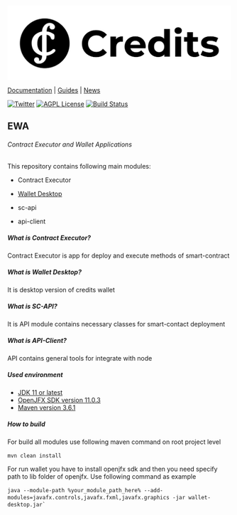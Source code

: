 <img src="https://raw.githubusercontent.com/CREDITSCOM/Documentation/master/Src/Logo_Credits_horizontal_black.png" align="center">

[Documentation](https://developers.credits.com/en/Articles/Platform) \|
[Guides](https://developers.credits.com/en/Articles/Guides) \|
[News](https://credits.com/en/Home/News)

[![Twitter](https://img.shields.io/twitter/follow/creditscom.svg?label=Follow&style=social)](https://twitter.com/intent/follow?screen_name=creditscom)
[![AGPL License](https://img.shields.io/github/license/CREDITSCOM/ewa.svg?color=green&style=plastic)](LICENSE)
[![Build Status](http://161.156.96.18:8080/buildStatus/icon?job=ewa_build&lastBuild)](http://161.156.96.18:8080/job/ewa_build/lastBuild/)

## EWA
###### Contract Executor and Wallet Applications
This repository contains following main modules:

- Contract Executor

- [Wallet Desktop](https://github.com/CREDITSCOM/ewa/tree/master/wallet-desktop)

- sc-api

- api-client

##### What is Contract Executor?
Contract Executor is app for deploy and execute methods of smart-contract
##### What is Wallet Desktop? 
It is desktop version of credits wallet
##### What is SC-API?
It is API module contains necessary classes for smart-contact deployment
##### What is API-Client?
API contains general tools for integrate with node 


##### Used environment
- [JDK 11 or latest](https://jdk.java.net/)
- [OpenJFX SDK version 11.0.3](https://openjfx.io/)
- [Maven version 3.6.1](https://maven.apache.org/docs/3.6.1/release-notes.html) 

##### How to build
For build all modules use following maven command on root project level
```shell
mvn clean install
```
For run wallet you have to install openjfx sdk and then you need specify path to lib folder of openjfx. 
Use following command as example
```shell
java --module-path %your_module_path_here% --add-modules=javafx.controls,javafx.fxml,javafx.graphics -jar wallet-desktop.jar`
```
